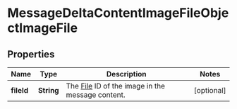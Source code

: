

# MessageDeltaContentImageFileObjectImageFile


## Properties

Name | Type | Description | Notes
------------ | ------------- | ------------- | -------------
**fileId** | **String** | The [File](/docs/api-reference/files) ID of the image in the message content. |  [optional]




